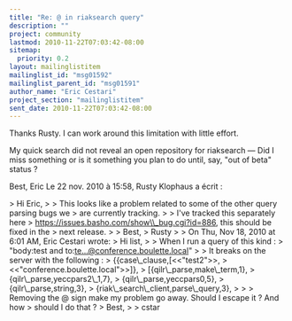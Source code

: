 ```yaml
---
title: "Re: @ in riaksearch query"
description: ""
project: community
lastmod: 2010-11-22T07:03:42-08:00
sitemap:
  priority: 0.2
layout: mailinglistitem
mailinglist_id: "msg01592"
mailinglist_parent_id: "msg01591"
author_name: "Eric Cestari"
project_section: "mailinglistitem"
sent_date: 2010-11-22T07:03:42-08:00
---
```



Thanks Rusty. I can work around this limitation with little effort.

My quick search did not reveal an open repository for riaksearch — Did I miss 
something or is it something you plan to do until, say, "out of beta" status ?

Best,
Eric
Le 22 nov. 2010 à 15:58, Rusty Klophaus a écrit :

&gt; Hi Eric,
&gt; 
&gt; This looks like a problem related to some of the other query parsing bugs we 
&gt; are currently tracking. 
&gt; 
&gt; I've tracked this separately here 
&gt; https://issues.basho.com/show\\_bug.cgi?id=886, this should be fixed in the 
&gt; next release.
&gt; 
&gt; Best,
&gt; Rusty
&gt; 
&gt; On Thu, Nov 18, 2010 at 6:01 AM, Eric Cestari  wrote:
&gt; Hi list,
&gt; 
&gt; When I run a query of this kind :
&gt; "body:test and to:te...@conference.boulette.local"
&gt; 
&gt; It breaks on the server with the following :
&gt; {{case\\_clause,[&lt;&lt;"test2"&gt;&gt;,
&gt; &lt;&lt;"conference.boulette.local"&gt;&gt;]},
&gt; [{qilr\\_parse,make\\_term,1},
&gt; {qilr\\_parse,yeccpars2\\_1,7},
&gt; {qilr\\_parse,yeccpars0,5},
&gt; {qilr\\_parse,string,3},
&gt; {riak\\_search\\_client,parse\\_query,3},
&gt; 
&gt; 
&gt; Removing the @ sign make my problem go away. Should I escape it ? And how 
&gt; should I do that ?
&gt; Best,
&gt; 
&gt; cstar
 

